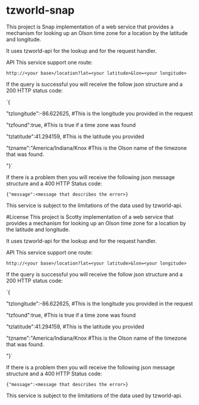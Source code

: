 # tzworld-snap
This project is Snap implementation of a web service that provides a mechanism for looking up an Olson time zone for a location by the latitude and longitude.

It uses tzworld-api for the lookup and for the request handler.

API
This service support one route:

`http://<your base>/location?lat=<your latitude>&lon=<your longitude> `

If the query is successful you will receive the follow json structure and a 200 HTTP status code:

`{

"tzlongitude":-86.622625, #This is the longitude you provided in the request

"tzfound":true, #This is true if a time zone was found

"tzlatitude":41.294159, #This is the latitude you provided

"tzname":"America/Indiana/Knox #This is the Olson name of the timezone that was found. 

"}`

If there is a problem then you will receive the following json message structure and a 400 HTTP Status code:

`{"message":<message that describes the error>}`

This service is subject to the limitations of the data used by tzworld-api.

#License
This project is Scotty implementation of a web service that provides a mechanism for looking up an Olson time zone for a location by the latitude and longitude.

It uses tzworld-api for the lookup and for the request handler.

API
This service support one route:

`http://<your base>/location?lat=<your latitude>&lon=<your longitude> `

If the query is successful you will receive the follow json structure and a 200 HTTP status code:

`{

"tzlongitude":-86.622625, #This is the longitude you provided in the request

"tzfound":true, #This is true if a time zone was found

"tzlatitude":41.294159, #This is the latitude you provided

"tzname":"America/Indiana/Knox #This is the Olson name of the timezone that was found. 

"}`

If there is a problem then you will receive the following json message structure and a 400 HTTP Status code:

`{"message":<message that describes the error>}`

This service is subject to the limitations of the data used by tzworld-api.
